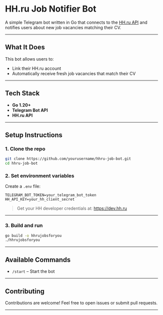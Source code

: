 # HH.ru Job Notifier Bot

A simple Telegram bot written in Go that connects to the [HH.ru API](https://api.hh.ru/) and notifies users about new job vacancies matching their CV.

---

## What It Does

This bot allows users to:

- Link their HH.ru account
- Automatically receive fresh job vacancies that match their CV

---

## Tech Stack

- **Go 1.20+**
- **Telegram Bot API**
- **HH.ru API**

---

## Setup Instructions

### 1. Clone the repo

```bash
git clone https://github.com/yourusername/hhru-job-bot.git 
cd hhru-job-bot
```

### 2. Set environment variables

Create a `.env` file:

```env
TELEGRAM_BOT_TOKEN=your_telegram_bot_token
HH_API_KEY=your_hh_client_secret
```

> Get your HH developer credentials at: [https://dev.hh.ru ](https://dev.hh.ru )

---

### 3. Build and run

```bash
go build -o hhrujobsforyou
./hhrujobsforyou
```

---

## Available Commands

- `/start` – Start the bot

---


## Contributing

Contributions are welcome! Feel free to open issues or submit pull requests.

---
